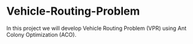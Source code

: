 # Vehicle-Routing-Problem
In this project we will develop Vehicle Routing Problem (VPR) using Ant Colony Optimization (ACO).
